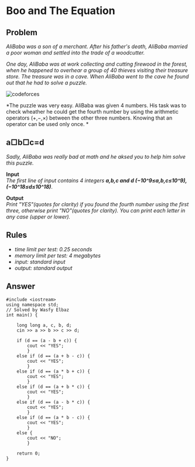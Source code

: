 # Boo and The Equation

## Problem

*AliBaba was a son of a merchant. After his father's death, AliBaba married a poor woman and settled into the trade of a woodcutter.*

*One day, AliBaba was at work collecting and cutting firewood in the forest, when he happened to overhear a group of 40 thieves visiting their treasure store. The treasure was in a cave. When AliBaba went to the cave he found out that he had to solve a puzzle.*

![codeforces](https://espresso.codeforces.com/dd527a7196d4575920cfb0943d8f700661e06d84.png)

*The puzzle was very easy. AliBaba was given 4 numbers. His task was to check wheather he could get the fourth number by using the arithmetic operators (+,−,×) between the other three numbers. Knowing that an operator can be used only once. *

## a□b□c=d

*Sadly, AliBaba was really bad at math and he aksed you to help him solve this puzzle.*

**Input**
<br>
*The first line of input contains 4 integers **a,b,c and d (−10^9≤a,b,c≤10^9),(−10^18≤d≤10^18)***.

**Output**
<br>
*Print "YES"(quotes for clarity) if you found the fourth number using the first three, otherwise print "NO"(quotes for clarity).*
*You can print each letter in any case (upper or lower).*

## Rules

  - *time limit per test: 0.25 seconds*
  - *memory limit per test: 4 megabytes*
  - *input: standard input*
  - *output: standard output*
  
## Answer

```
#include <iostream>
using namespace std;
// Solved by Wasfy Elbaz
int main() {

    long long a, c, b, d;
    cin >> a >> b >> c >> d;

    if (d == (a - b + c)) {
    	cout << "YES";
    	}
    else if (d == (a + b - c)) {
    	cout << "YES";
    	}
    else if (d == (a * b + c)) {
    	cout << "YES";
    	}
    else if (d == (a + b * c)) {
    	cout << "YES";
    	}
    else if (d == (a - b * c)) {
    	cout << "YES";
    	}
    else if (d == (a * b - c)) {
    	cout << "YES";
    	}
    else {
    	cout << "NO";
    	}

    return 0;
}
```
